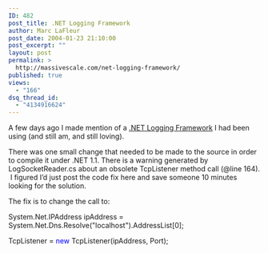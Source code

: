 ```yaml
---
ID: 482
post_title: .NET Logging Framework
author: Marc LaFleur
post_date: 2004-01-23 21:10:00
post_excerpt: ""
layout: post
permalink: >
  http://massivescale.com/net-logging-framework/
published: true
views:
  - "166"
dsq_thread_id:
  - "4134916624"
---
```

<DIV>
<P>A few days ago I made mention of a <A title=http://www.theobjectguy.com/dotnetlog/ href="http://www.theobjectguy.com/dotnetlog/" target=_blank>.NET Logging Framework</A> I had been using (and still am, and still loving).&nbsp;</P>
<P>There was one small change that needed to be made to the source in order to compile it under .NET 1.1. There is a warning generated by LogSocketReader.cs about an obsolete TcpListener method call (@line 164). &nbsp;I figured I&#8217;d just post the code fix here and save someone 10 minutes looking for the solution.</P>
<P>The fix is to change the call to:</P>
<P><SPAN>System.Net.IPAddress ipAddress = System.Net.Dns.Resolve("localhost").AddressList[0];</SPAN></P>
<P><SPAN>TcpListener = <FONT color=blue><SPAN>new</SPAN></FONT> TcpListener(ipAddress, Port);</SPAN></P>
<P>&nbsp;</P></DIV>